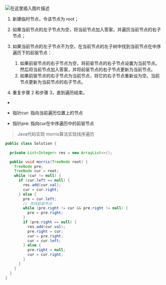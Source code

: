 ![在这里插入图片描述](https://pic.leetcode-cn.com/143b40666eebb8992b1ed7e6c35d4d5f3b93c6f20ab436e5c9ffa54032c392c0.png)




1. 新建临时节点，令该节点为 root；

2. 如果当前节点的左子节点为空，将当前节点加入答案，并遍历当前节点的右子节点；

3. 如果当前节点的左子节点不为空，在当前节点的左子树中找到当前节点在中序遍历下的前驱节点：
   1. 如果前驱节点的右子节点为空，将前驱节点的右子节点设置为当前节点。然后将当前节点加入答案，并将前驱节点的右子节点更新为当前节点。
   2. 如果前驱节点的右子节点为当前节点，将它的右子节点重新设为空。当前节点更新为当前节点的右子节点。

4. 重复步骤 2 和步骤 3，直到遍历结束。




- 

  - 指针cur: 指向当前遍历位置上的节点
  - 指针pre: 指向cur在中序遍历中的前驱节点

> Java代码实现 morris算法实现线序遍历

``` java
public class Solution {
    
  private List<Integer> res = new ArrayList<>();

  public void morris(TreeNode root) {
    TreeNode pre;
    TreeNode cur = root;
    while (cur != null) {
      if (cur.left == null) {
        res.add(cur.val);
        cur = cur.right;
      } else {
        pre = cur.left;
        // 寻找前驱节点
        while (pre.right != cur && pre.right != null) {
          pre = pre.right;
        }
        if (pre.right == null) {
          res.add(cur.val);
          pre.right = cur;
          cur = pre.right;
          cur = cur.left;
        } else {
          pre.right = null;
          cur = cur.right;
        }
      }
    }
  }    
}
```

